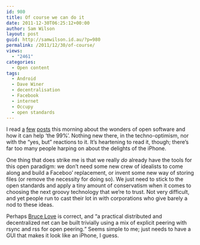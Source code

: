 ```yaml
---
id: 980
title: Of course we can do it
date: 2011-12-30T06:25:12+00:00
author: Sam Wilson
layout: post
guid: http://samwilson.id.au/?p=980
permalink: /2011/12/30/of-course/
views:
  - "2461"
categories:
  - Open content
tags:
  - Android
  - Dave Winer
  - decentralisation
  - Facebook
  - internet
  - Occupy
  - open standards
---
```

I read [a](http://craphound.com/?p=3817 "The Coming War on General Purpose Computation") [few](http://www.guardian.co.uk/technology/blog/2011/dec/29/android-open-value "'Closing the knowledge gap': why Google wants Android to be open") [posts](http://scripting.com/stories/2011/12/29/morningCoffeeNotes.html "Morning Coffee Notes") this morning about the wonders of open software and how it can help &#8216;the 99%&#8217;. Nothing new there, in the techno-optimism, nor with the &#8220;yes, but&#8221; reactions to it. It&#8217;s heartening to read it, though; there&#8217;s far too many people harping on about the delights of the iPhone.

One thing that does strike me is that we really _do_ already have the tools for this open paradigm: we don&#8217;t need some new crew of idealists to come along and build a Faceboo&#8217; replacement, or invent some new way of storing files (or remove the necessity for doing so). We just need to stick to the open standards and apply a tiny amount of conservatism when it comes to choosing the next groovy technology that we&#8217;re to trust. Not very difficult, and yet people run to cast their lot in with corporations who give barely a nod to these ideas.

Perhaps [Bruce Love](http://scripting.com/stories/2011/12/29/morningCoffeeNotes.html#comment-396856552 "Comment on 'Morning Coffee Notes'") is correct, and <q>a practical distributed and decentralized net can be built trivially using a mix of explicit peering with rsync and rss for open peering.</q> Seems simple to me; just needs to have a GUI that makes it look like an iPhone, I guess.